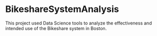 # BikeshareSystemAnalysis
This project used Data Science tools to analyze the effectiveness and intended use of the Bikeshare system in Boston.
